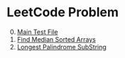 # LeetCode Problem

0. [Main Test File](https://github.com/KsGin/LeetCode/blob/master/LeetCode/main.cpp)
1. [Find Median Sorted Arrays](https://github.com/KsGin/LeetCode/blob/master/LeetCode/FindMedianSortedArrays.cpp)
2. [Longest Palindrome SubString](https://github.com/KsGin/LeetCode/blob/master/LeetCode/LongestPalindrome.cpp)
